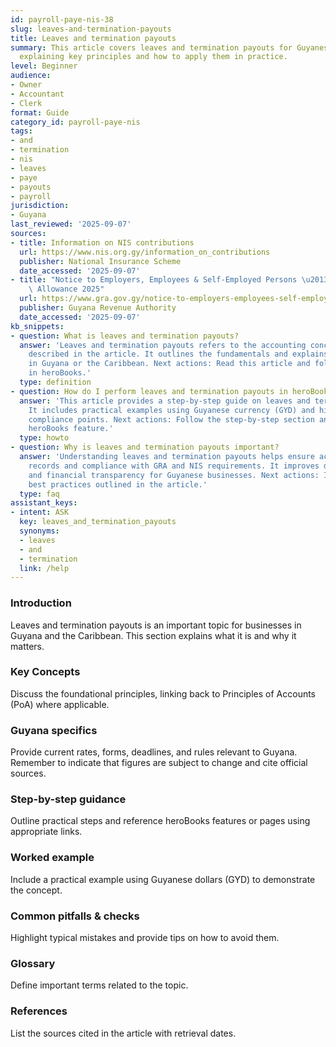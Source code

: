 ```yaml
---
id: payroll-paye-nis-38
slug: leaves-and-termination-payouts
title: Leaves and termination payouts
summary: This article covers leaves and termination payouts for Guyanese businesses,
  explaining key principles and how to apply them in practice.
level: Beginner
audience:
- Owner
- Accountant
- Clerk
format: Guide
category_id: payroll-paye-nis
tags:
- and
- termination
- nis
- leaves
- paye
- payouts
- payroll
jurisdiction:
- Guyana
last_reviewed: '2025-09-07'
sources:
- title: Information on NIS contributions
  url: https://www.nis.org.gy/information_on_contributions
  publisher: National Insurance Scheme
  date_accessed: '2025-09-07'
- title: "Notice to Employers, Employees & Self-Employed Persons \u2013 Revised Personal\
    \ Allowance 2025"
  url: https://www.gra.gov.gy/notice-to-employers-employees-self-employed-persons-revised-personal-allowance-and-deductions-for-income-tax-2025-copy/
  publisher: Guyana Revenue Authority
  date_accessed: '2025-09-07'
kb_snippets:
- question: What is leaves and termination payouts?
  answer: 'Leaves and termination payouts refers to the accounting concept or practice
    described in the article. It outlines the fundamentals and explains why it matters
    in Guyana or the Caribbean. Next actions: Read this article and follow the steps
    in heroBooks.'
  type: definition
- question: How do I perform leaves and termination payouts in heroBooks?
  answer: 'This article provides a step-by-step guide on leaves and termination payouts.
    It includes practical examples using Guyanese currency (GYD) and highlights local
    compliance points. Next actions: Follow the step-by-step section and use the linked
    heroBooks feature.'
  type: howto
- question: Why is leaves and termination payouts important?
  answer: 'Understanding leaves and termination payouts helps ensure accurate accounting
    records and compliance with GRA and NIS requirements. It improves decision-making
    and financial transparency for Guyanese businesses. Next actions: Implement the
    best practices outlined in the article.'
  type: faq
assistant_keys:
- intent: ASK
  key: leaves_and_termination_payouts
  synonyms:
  - leaves
  - and
  - termination
  link: /help
---
```


### Introduction
Leaves and termination payouts is an important topic for businesses in Guyana and the Caribbean. This section explains what it is and why it matters.

### Key Concepts
Discuss the foundational principles, linking back to Principles of Accounts (PoA) where applicable.

### Guyana specifics
Provide current rates, forms, deadlines, and rules relevant to Guyana. Remember to indicate that figures are subject to change and cite official sources.

### Step-by-step guidance
Outline practical steps and reference heroBooks features or pages using appropriate links.

### Worked example
Include a practical example using Guyanese dollars (GYD) to demonstrate the concept.

### Common pitfalls & checks
Highlight typical mistakes and provide tips on how to avoid them.

### Glossary
Define important terms related to the topic.

### References
List the sources cited in the article with retrieval dates.